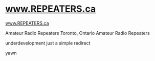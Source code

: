 # www.REPEATERS.ca
www.REPEATERS.ca

Amateur Radio Repeaters
Toronto, Ontario Amateur Radio Repeaters

underdevelopment just a simple redirect 

yawn

